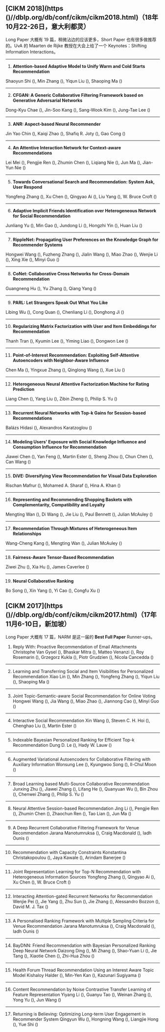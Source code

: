## [CIKM 2018](https ()//dblp.org/db/conf/cikm/cikm2018.html)（18年10月22-26日，意大利都灵）
Long Paper 大概有 19 篇，稍微沾边的应该更多，Short Paper 也有很多做推荐的。UvA 的 Maarten de Rijke 教授在大会上给了一个 Keynotes：Shifting Information Interactions。


---

1) **Attention-based Adaptive Model to Unify Warm and Cold Starts Recommendation**

Shaoyun Shi (), Min Zhang (), Yiqun Liu (), Shaoping Ma ()


---

2) **CFGAN: A Generic Collaborative Filtering Framework based on Generative Adversarial Networks**

Dong-Kyu Chae (), Jin-Soo Kang (), Sang-Wook Kim (), Jung-Tae Lee ()


---

3) **ANR: Aspect-based Neural Recommender**

Jin Yao Chin (), Kaiqi Zhao (), Shafiq R. Joty (), Gao Cong ()


---

4) **An Attentive Interaction Network for Context-aware Recommendations**

Lei Mei (), Pengjie Ren (), Zhumin Chen (), Liqiang Nie (), Jun Ma (), Jian-Yun Nie ()


---

5) **Towards Conversational Search and Recommendation: System Ask, User Respond**

Yongfeng Zhang (), Xu Chen (), Qingyao Ai (), Liu Yang (), W. Bruce Croft ()


---

6) **Adaptive Implicit Friends Identification over Heterogeneous Network for Social Recommendation**

Junliang Yu (), Min Gao (), Jundong Li (), Hongzhi Yin (), Huan Liu ()


---

7) **RippleNet: Propagating User Preferences on the Knowledge Graph for Recommender Systems**

Hongwei Wang (), Fuzheng Zhang (), Jialin Wang (), Miao Zhao (), Wenjie Li (), Xing Xie (), Minyi Guo ()


---

8) **CoNet: Collaborative Cross Networks for Cross-Domain Recommendation**

Guangneng Hu (), Yu Zhang (), Qiang Yang ()


---

9) **PARL: Let Strangers Speak Out What You Like**

Libing Wu (), Cong Quan (), Chenliang Li (), Donghong Ji ()


---

10) **Regularizing Matrix Factorization with User and Item Embeddings for Recommendation**

Thanh Tran (), Kyumin Lee (), Yiming Liao (), Dongwon Lee ()


---

11) **Point-of-Interest Recommendation: Exploiting Self-Attentive Autoencoders with Neighbor-Aware Influence**

Chen Ma (), Yingxue Zhang (), Qinglong Wang (), Xue Liu ()


---

12) **Heterogeneous Neural Attentive Factorization Machine for Rating Prediction**

Liang Chen (), Yang Liu (), Zibin Zheng (), Philip S. Yu ()


---

13) **Recurrent Neural Networks with Top-k Gains for Session-based Recommendations**

Balázs Hidasi (), Alexandros Karatzoglou ()


---

14) **Modeling Users' Exposure with Social Knowledge Influence and Consumption Influence for Recommendation**

Jiawei Chen (), Yan Feng (), Martin Ester (), Sheng Zhou (), Chun Chen (), Can Wang ()


---

15) **DiVE: Diversifying View Recommendation for Visual Data Exploration**

Rischan Mafrur (), Mohamed A. Sharaf (), Hina A. Khan ()


---

16) **Representing and Recommending Shopping Baskets with Complementarity, Compatibility and Loyalty**

Mengting Wan (), Di Wang (), Jie Liu (), Paul Bennett (), Julian McAuley ()


---

17) **Recommendation Through Mixtures of Heterogeneous Item Relationships**

Wang-Cheng Kang (), Mengting Wan (), Julian McAuley ()


---

18) **Fairness-Aware Tensor-Based Recommendation**

Ziwei Zhu (), Xia Hu (), James Caverlee ()


---

19) **Neural Collaborative Ranking**

Bo Song (), Xin Yang (), Yi Cao (), Congfu Xu ()


## [CIKM 2017](https ()//dblp.org/db/conf/cikm/cikm2017.html)（17年11月6-10日，新加坡）
Long Paper 大概有 17 篇，NARM 是这一届的 **Best Full Paper** Runner-ups。

1) Reply With: Proactive Recommendation of Email Attachments
Christophe Van Gysel (), Bhaskar Mitra (), Matteo Venanzi (), Roy Rosemarin (), Grzegorz Kukla (), Piotr Grudzien (), Nicola Cancedda ()


---

2) Learning and Transferring Social and Item Visibilities for Personalized Recommendation
Xiao Lin (), Min Zhang (), Yongfeng Zhang (), Yiqun Liu (), Shaoping Ma ()



---

3) Joint Topic-Semantic-aware Social Recommendation for Online Voting
Hongwei Wang (), Jia Wang (), Miao Zhao (), Jiannong Cao (), Minyi Guo ()


---

4) Interactive Social Recommendation
Xin Wang (), Steven C. H. Hoi (), Chenghao Liu (), Martin Ester ()


---

5) Indexable Bayesian Personalized Ranking for Efficient Top-k Recommendation
Dung D. Le (), Hady W. Lauw ()


---

6) Augmented Variational Autoencoders for Collaborative Filtering with Auxiliary Information
Wonsung Lee (), Kyungwoo Song (), Il-Chul Moon ()


---

7) Broad Learning based Multi-Source Collaborative Recommendation
Junxing Zhu (), Jiawei Zhang (), Lifang He (), Quanyuan Wu (), Bin Zhou (), Chenwei Zhang (), Philip S. Yu ()


---

8) Neural Attentive Session-based Recommendation
Jing Li (), Pengjie Ren (), Zhumin Chen (), Zhaochun Ren (), Tao Lian (), Jun Ma ()


---

9) A Deep Recurrent Collaborative Filtering Framework for Venue Recommendation
Jarana Manotumruksa (), Craig Macdonald (), Iadh Ounis ()


---

10) Recommendation with Capacity Constraints
Konstantina Christakopoulou (), Jaya Kawale (), Arindam Banerjee ()


---

11) Joint Representation Learning for Top-N Recommendation with Heterogeneous Information Sources
Yongfeng Zhang (), Qingyao Ai (), Xu Chen (), W. Bruce Croft ()


---

12) Interacting Attention-gated Recurrent Networks for Recommendation
Wenjie Pei (), Jie Yang (), Zhu Sun (), Jie Zhang (), Alessandro Bozzon (), David M. J. Tax ()


---

13) A Personalised Ranking Framework with Multiple Sampling Criteria for Venue Recommendation
Jarana Manotumruksa (), Craig Macdonald (), Iadh Ounis ()


---

14) BayDNN: Friend Recommendation with Bayesian Personalized Ranking Deep Neural Network
Daizong Ding (), Mi Zhang (), Shao-Yuan Li (), Jie Tang (), Xiaotie Chen (), Zhi-Hua Zhou ()


---

15) Health Forum Thread Recommendation Using an Interest Aware Topic Model
Kishaloy Halder (), Min-Yen Kan (), Kazunari Sugiyama ()


---

16) Content Recommendation by Noise Contrastive Transfer Learning of Feature Representation
Yiyang Li (), Guanyu Tao (), Weinan Zhang (), Yong Yu (), Jun Wang ()


---

17) Returning is Believing: Optimizing Long-term User Engagement in Recommender System
Qingyun Wu (), Hongning Wang (), Liangjie Hong (), Yue Shi ()
